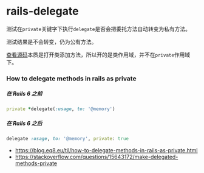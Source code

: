# rails-delegate

测试在`private`关键字下执行`delegate`是否会把委托方法自动转变为私有方法。

测试结果是不会转变，仍为公有方法。

[查看源码](https://github.com/rails/rails/blob/master/activesupport/lib/active_support/core_ext/module/delegation.rb#L244)本质是打开类添加方法，所以开的是类作用域，并不在`private`作用域下。

### How to delegate methods in rails as private

##### 在 Rails 6 之前

```ruby
private *delegate(:usage, to: '@memory')
```

##### 在 Rails 6 之后

```ruby
delegate :usage, to: '@memory', private: true
```

* https://blog.eq8.eu/til/how-to-delegate-methods-in-rails-as-private.html
* https://stackoverflow.com/questions/15643172/make-delegated-methods-private

